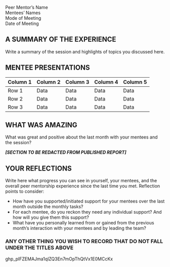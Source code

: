 Peer Mentor’s Name  
Mentees’ Names  
Mode of Meeting  
Date of Meeting  

## A SUMMARY OF THE EXPERIENCE  
Write a summary of the session and highlights of topics you discussed here.

## MENTEE PRESENTATIONS

| Column 1 | Column 2 | Column 3 | Column 4 | Column 5 |
|----------|----------|----------|----------|----------|
| Row 1    | Data     | Data     | Data     | Data     |
| Row 2    | Data     | Data     | Data     | Data     |
| Row 3    | Data     | Data     | Data     | Data     |


## WHAT WAS AMAZING 
What was great and positive about the last month with your mentees and the session?


***[SECTION TO BE REDACTED FROM PUBLISHED REPORT]***

## YOUR REFLECTIONS 

Write here what progress you can see in yourself, your mentees, and the overall peer mentorship experience since the last time you met. 
Reflection points to consider:
- How have you supported/initiated support for your mentees over the last month outside the monthly tasks?
- For each mentee, do you reckon they need any individual support? And how will you give them this support?
- What have you personally learned from or gained from the previous month’s interaction with your mentees and by leading the team?

### ANY OTHER THING YOU WISH TO RECORD THAT DO NOT FALL UNDER THE TITLES ABOVE

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